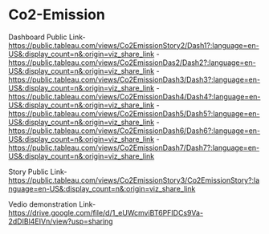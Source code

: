 # Co2-Emission


Dashboard Public Link- https://public.tableau.com/views/Co2EmissionStory2/Dash1?:language=en-US&:display_count=n&:origin=viz_share_link
                     - https://public.tableau.com/views/Co2EmissionDas2/Dash2?:language=en-US&:display_count=n&:origin=viz_share_link
                     - https://public.tableau.com/views/Co2EmissionDash3/Dash3?:language=en-US&:display_count=n&:origin=viz_share_link
                     - https://public.tableau.com/views/Co2EmissionDash4/Dash4?:language=en-US&:display_count=n&:origin=viz_share_link
                     - https://public.tableau.com/views/Co2EmissionDash5/Dash5?:language=en-US&:display_count=n&:origin=viz_share_link
                     - https://public.tableau.com/views/Co2EmissionDash6/Dash6?:language=en-US&:display_count=n&:origin=viz_share_link
                     - https://public.tableau.com/views/Co2EmissionDash7/Dash7?:language=en-US&:display_count=n&:origin=viz_share_link
                     
                     
Story Public Link- https://public.tableau.com/views/Co2EmissionStory3/Co2EmissionStory?:language=en-US&:display_count=n&:origin=viz_share_link

Vedio demonstration Link- https://drive.google.com/file/d/1_eUWcmviBT6PFIDCs9Va-2dDIBl4EIVn/view?usp=sharing
